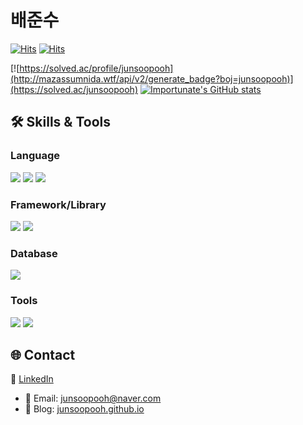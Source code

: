 # 배준수

[![Hits](https://hits.seeyoufarm.com/api/count/incr/badge.svg?url=https%3A%2F%2Fgithub.com%2Fjunsoopooh&count_bg=%23000000&title_bg=%23A31515&icon=github.svg&icon_color=%23E7E7E7&title=Github&edge_flat=false)](https://hits.seeyoufarm.com)
[![Hits](https://hits.seeyoufarm.com/api/count/incr/badge.svg?url=https%3A%2F%2Fjunsoopooh.github.io&count_bg=%23000000&title_bg=%234C9BFD&icon=hackhands.svg&icon_color=%23E7E7E7&title=Blog&edge_flat=false)](https://hits.seeyoufarm.com)

[![https://solved.ac/profile/junsoopooh](http://mazassumnida.wtf/api/v2/generate_badge?boj=junsoopooh)](https://solved.ac/junsoopooh)
[![Importunate's GitHub stats](https://github-readme-stats.vercel.app/api?username=junsoopooh&theme=dracula)](https://github.com/anuraghazra/github-readme-stats)

## 🛠 Skills & Tools

### Language
<img src="https://img.shields.io/badge/Python-3776AB?style=flat-square&logo=python&logoColor=white"/> <img src="https://img.shields.io/badge/Javascript-F7DF1E?style=flat-square&logo=javascript&logoColor=black"/> <img src="https://img.shields.io/badge/Typescript-3178C6?style=flat-square&logo=typescript&logoColor=white"/>

### Framework/Library
<img src="https://img.shields.io/badge/Node.js-339933?style=flat-square&logo=nodedotjs&logoColor=white"/> <img src="https://img.shields.io/badge/Express-000000?style=flat-square&logo=express&logoColor=white"/>

### Database
<img src="https://img.shields.io/badge/MongoDB-47A248?style=flat-square&logo=mongodb&logoColor=white"/>

### Tools
<img src="https://img.shields.io/badge/Git-F05032?style=flat-square&logo=git&logoColor=white"/> <img src="https://img.shields.io/badge/AWS%20EC2-FF9900?style=flat-square&logo=amazonec2&logoColor=white"/>

## 🌐 Contact
   
🔗 [LinkedIn](https://www.linkedin.com/in/junsu-594122277/)
- 📧 Email: junsoopooh@naver.com
- 📝 Blog: [junsoopooh.github.io](https://junsoopooh.github.io)
